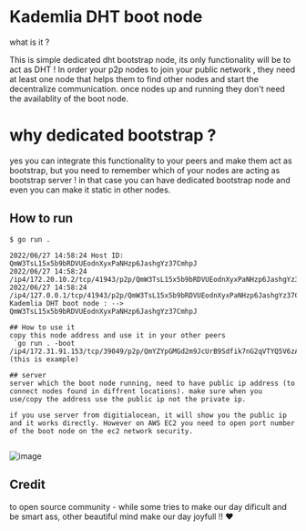 # Kademlia DHT boot node 

what is it ? 

This is simple dedicated dht bootstrap node, its only functionality will be to act as DHT !
In order your p2p nodes to join your public network , they need at least one node that helps them to find other nodes and start the decentralize communication. once nodes up and running they don't need the availablity of the boot node. 

# why dedicated bootstrap ?
yes you can integrate this functionality to your peers and make them act as bootstrap, but you need to remember which of
your nodes are acting as bootstrap server ! in that case you can have dedicated bootstrap node and even you can make it static 
in other nodes. 
## How to run

```shell
$ go run .

2022/06/27 14:58:24 Host ID: QmW3TsL15x5b9bRDVUEodnXyxPaNHzp6JashgYz37CmhpJ
2022/06/27 14:58:24   /ip4/172.20.10.2/tcp/41943/p2p/QmW3TsL15x5b9bRDVUEodnXyxPaNHzp6JashgYz37CmhpJ
2022/06/27 14:58:24   /ip4/127.0.0.1/tcp/41943/p2p/QmW3TsL15x5b9bRDVUEodnXyxPaNHzp6JashgYz37CmhpJ
Kademlia DHT boot node : -->  QmW3TsL15x5b9bRDVUEodnXyxPaNHzp6JashgYz37CmhpJ

## How to use it
copy this node address and use it in your other peers
 `go run . -boot /ip4/172.31.91.153/tcp/39049/p2p/QmYZYpGMGd2m9JcUrB9Sdfik7nG2qVTYQ5V6zAVSe6dHTh` (this is example)

## server
server which the boot node running, need to have public ip address (to connect nodes found in diffrent locations). make sure when you use/copy the address use the public ip not the private ip. 

if you use server from digitialocean, it will show you the public ip and it works directly. However on AWS EC2 you need to open port number of the boot node on the ec2 network security.
 

```

![image](https://user-images.githubusercontent.com/25494022/175945690-53ab8fb3-d2ba-4fba-89f3-5272382e3ddc.png)

## Credit
to open source community - while some tries to make our day dificult and be smart ass, other beautiful mind make our day joyfull !! ❤️
